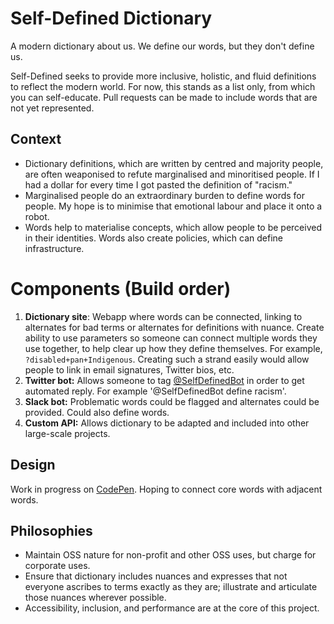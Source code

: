 # Self-Defined Dictionary
A modern dictionary about us. We define our words, but they don't define us.

Self-Defined seeks to provide more inclusive, holistic, and fluid definitions to reflect the modern world.
For now, this stands as a list only, from which you can self-educate. Pull requests can be made to include words that are not yet represented.

## Context
- Dictionary definitions, which are written by centred and majority people, are often weaponised to refute marginalised and minoritised people. If I had a dollar for every time I got pasted the definition of "racism." 
- Marginalised people do an extraordinary burden to define words for people. My hope is to minimise that emotional labour and place it onto a robot.
- Words help to materialise concepts, which allow people to be perceived in their identities. Words also create policies, which can define infrastructure.

# Components (Build order)
1. **Dictionary site**: Webapp where words can be connected, linking to alternates for bad terms or alternates for definitions with nuance. Create ability to use parameters so someone can connect multiple words they use together, to help clear up how they define themselves. For example, `?disabled+pan+Indigenous`. Creating such a strand easily would allow people to link in email signatures, Twitter bios, etc.
2. **Twitter bot:** Allows someone to tag [@SelfDefinedBot](https://www.twitter.com/SelfDefinedBot) in order to get automated reply. For example '@SelfDefinedBot define racism'.
3. **Slack bot:** Problematic words could be flagged and alternates could be provided. Could also define words.
4. **Custom API:** Allows dictionary to be adapted and included into other large-scale projects. 

## Design
Work in progress on [CodePen](https://codepen.io/tatianamac/pen/zYOqZRp). Hoping to connect core words with adjacent words.

## Philosophies
- Maintain OSS nature for non-profit and other OSS uses, but charge for corporate uses.
- Ensure that dictionary includes nuances and expresses that not everyone ascribes to terms exactly as they are; illustrate and articulate those nuances wherever possible.
- Accessibility, inclusion, and performance are at the core of this project.
